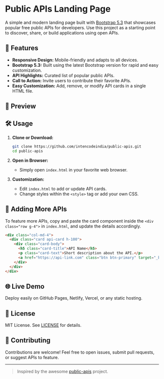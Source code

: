 # Public APIs Landing Page

A simple and modern landing page built with [Bootstrap 5.3](https://getbootstrap.com/) that showcases popular free public APIs for developers. Use this project as a starting point to discover, share, or build applications using open APIs.

## 🚀 Features

- **Responsive Design:** Mobile-friendly and adapts to all devices.
- **Bootstrap 5.3:** Built using the latest Bootstrap version for rapid and easy customization.
- **API Highlights:** Curated list of popular public APIs.
- **Call to Action:** Invite users to contribute their favorite APIs.
- **Easy Customization:** Add, remove, or modify API cards in a single HTML file.

## 📸 Preview

<!-- Optionally add a screenshot here -->
<!-- ![Landing Page Preview](preview.png) -->

## 🛠️ Usage

1. **Clone or Download:**
   ```bash
   git clone https://github.com/intencodeindia/public-apis.git
   cd public-apis
   ```

2. **Open in Browser:**
   - Simply open `index.html` in your favorite web browser.

3. **Customization:**
   - Edit `index.html` to add or update API cards.
   - Change styles within the `<style>` tag or add your own CSS.

## 📝 Adding More APIs

To feature more APIs, copy and paste the card component inside the `<div class="row g-4">` in `index.html`, and update the details accordingly.

```html
<div class="col-md-4">
  <div class="card api-card h-100">
    <div class="card-body">
      <h5 class="card-title">API Name</h5>
      <p class="card-text">Short description about the API.</p>
      <a href="https://api-link.com" class="btn btn-primary" target="_blank">Explore API</a>
    </div>
  </div>
</div>
```

## 🌐 Live Demo

Deploy easily on GitHub Pages, Netlify, Vercel, or any static hosting.

## 📄 License

MIT License. See [LICENSE](LICENSE) for details.

## 🤝 Contributing

Contributions are welcome! Feel free to open issues, submit pull requests, or suggest APIs to feature.

---

> Inspired by the awesome [public-apis](https://github.com/public-apis/public-apis) project.
